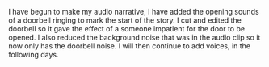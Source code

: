 I have begun to make my audio narrative, I have added the opening sounds of a doorbell ringing to mark the start of the story. I cut and edited the doorbell so it gave the effect of a someone impatient for the door to be opened. I also reduced the background noise that was in the audio clip so it now only has the doorbell noise. I will then continue to add voices, in the following days.
